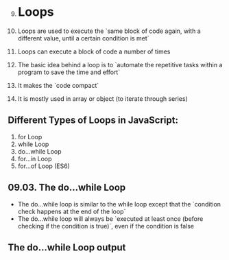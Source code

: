 9.  # Loops

1.  Loops are used to execute the \`same block of code again, with a different value, until a certain condition is met\`
1.  Loops can execute a block of code a number of times
1.  The basic idea behind a loop is to \`automate the repetitive tasks within a program to save the time and effort\`
1.  It makes the \`code compact\`
1.  It is mostly used in array or object (to iterate through series)

## Different Types of Loops in JavaScript:

1.  for Loop
2.  while Loop
3.  do...while Loop
4.  for...in Loop
5.  for...of Loop (ES6)

## 09.03. The do...while Loop

- The do...while loop is similar to the while loop except that the \`condition check happens at the end of the loop\`
- The do...while loop will always be \`executed at least once (before checking if the condition is true)\`, even if the condition is false

## The do...while Loop output
